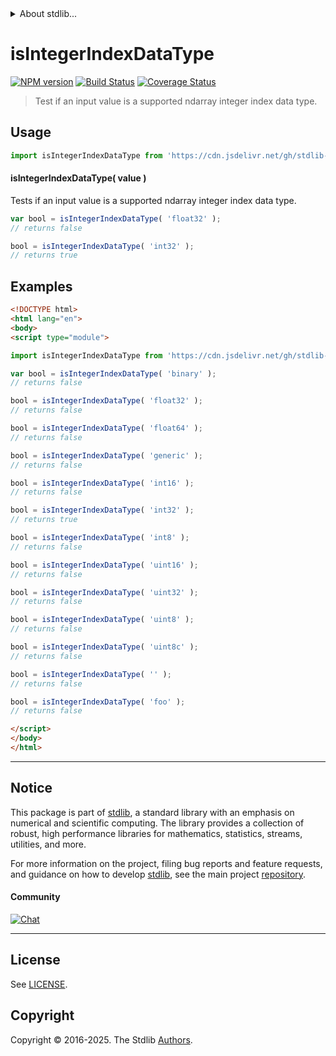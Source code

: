 <!--

@license Apache-2.0

Copyright (c) 2025 The Stdlib Authors.

Licensed under the Apache License, Version 2.0 (the "License");
you may not use this file except in compliance with the License.
You may obtain a copy of the License at

   http://www.apache.org/licenses/LICENSE-2.0

Unless required by applicable law or agreed to in writing, software
distributed under the License is distributed on an "AS IS" BASIS,
WITHOUT WARRANTIES OR CONDITIONS OF ANY KIND, either express or implied.
See the License for the specific language governing permissions and
limitations under the License.

-->


<details>
  <summary>
    About stdlib...
  </summary>
  <p>We believe in a future in which the web is a preferred environment for numerical computation. To help realize this future, we've built stdlib. stdlib is a standard library, with an emphasis on numerical and scientific computation, written in JavaScript (and C) for execution in browsers and in Node.js.</p>
  <p>The library is fully decomposable, being architected in such a way that you can swap out and mix and match APIs and functionality to cater to your exact preferences and use cases.</p>
  <p>When you use stdlib, you can be absolutely certain that you are using the most thorough, rigorous, well-written, studied, documented, tested, measured, and high-quality code out there.</p>
  <p>To join us in bringing numerical computing to the web, get started by checking us out on <a href="https://github.com/stdlib-js/stdlib">GitHub</a>, and please consider <a href="https://opencollective.com/stdlib">financially supporting stdlib</a>. We greatly appreciate your continued support!</p>
</details>

# isIntegerIndexDataType

[![NPM version][npm-image]][npm-url] [![Build Status][test-image]][test-url] [![Coverage Status][coverage-image]][coverage-url] <!-- [![dependencies][dependencies-image]][dependencies-url] -->

> Test if an input value is a supported ndarray integer index data type.

<!-- Section to include introductory text. Make sure to keep an empty line after the intro `section` element and another before the `/section` close. -->

<section class="intro">

</section>

<!-- /.intro -->

<!-- Package usage documentation. -->



<section class="usage">

## Usage

```javascript
import isIntegerIndexDataType from 'https://cdn.jsdelivr.net/gh/stdlib-js/ndarray-base-assert-is-integer-index-data-type@esm/index.mjs';
```

#### isIntegerIndexDataType( value )

Tests if an input value is a supported ndarray integer index data type.

```javascript
var bool = isIntegerIndexDataType( 'float32' );
// returns false

bool = isIntegerIndexDataType( 'int32' );
// returns true
```

</section>

<!-- /.usage -->

<!-- Package usage notes. Make sure to keep an empty line after the `section` element and another before the `/section` close. -->

<section class="notes">

</section>

<!-- /.notes -->

<!-- Package usage examples. -->

<section class="examples">

## Examples

<!-- eslint no-undef: "error" -->

```html
<!DOCTYPE html>
<html lang="en">
<body>
<script type="module">

import isIntegerIndexDataType from 'https://cdn.jsdelivr.net/gh/stdlib-js/ndarray-base-assert-is-integer-index-data-type@esm/index.mjs';

var bool = isIntegerIndexDataType( 'binary' );
// returns false

bool = isIntegerIndexDataType( 'float32' );
// returns false

bool = isIntegerIndexDataType( 'float64' );
// returns false

bool = isIntegerIndexDataType( 'generic' );
// returns false

bool = isIntegerIndexDataType( 'int16' );
// returns false

bool = isIntegerIndexDataType( 'int32' );
// returns true

bool = isIntegerIndexDataType( 'int8' );
// returns false

bool = isIntegerIndexDataType( 'uint16' );
// returns false

bool = isIntegerIndexDataType( 'uint32' );
// returns false

bool = isIntegerIndexDataType( 'uint8' );
// returns false

bool = isIntegerIndexDataType( 'uint8c' );
// returns false

bool = isIntegerIndexDataType( '' );
// returns false

bool = isIntegerIndexDataType( 'foo' );
// returns false

</script>
</body>
</html>
```

</section>

<!-- /.examples -->

<!-- Section to include cited references. If references are included, add a horizontal rule *before* the section. Make sure to keep an empty line after the `section` element and another before the `/section` close. -->

<section class="references">

</section>

<!-- /.references -->

<!-- Section for related `stdlib` packages. Do not manually edit this section, as it is automatically populated. -->

<section class="related">

</section>

<!-- /.related -->

<!-- Section for all links. Make sure to keep an empty line after the `section` element and another before the `/section` close. -->


<section class="main-repo" >

* * *

## Notice

This package is part of [stdlib][stdlib], a standard library with an emphasis on numerical and scientific computing. The library provides a collection of robust, high performance libraries for mathematics, statistics, streams, utilities, and more.

For more information on the project, filing bug reports and feature requests, and guidance on how to develop [stdlib][stdlib], see the main project [repository][stdlib].

#### Community

[![Chat][chat-image]][chat-url]

---

## License

See [LICENSE][stdlib-license].


## Copyright

Copyright &copy; 2016-2025. The Stdlib [Authors][stdlib-authors].

</section>

<!-- /.stdlib -->

<!-- Section for all links. Make sure to keep an empty line after the `section` element and another before the `/section` close. -->

<section class="links">

[npm-image]: http://img.shields.io/npm/v/@stdlib/ndarray-base-assert-is-integer-index-data-type.svg
[npm-url]: https://npmjs.org/package/@stdlib/ndarray-base-assert-is-integer-index-data-type

[test-image]: https://github.com/stdlib-js/ndarray-base-assert-is-integer-index-data-type/actions/workflows/test.yml/badge.svg?branch=main
[test-url]: https://github.com/stdlib-js/ndarray-base-assert-is-integer-index-data-type/actions/workflows/test.yml?query=branch:main

[coverage-image]: https://img.shields.io/codecov/c/github/stdlib-js/ndarray-base-assert-is-integer-index-data-type/main.svg
[coverage-url]: https://codecov.io/github/stdlib-js/ndarray-base-assert-is-integer-index-data-type?branch=main

<!--

[dependencies-image]: https://img.shields.io/david/stdlib-js/ndarray-base-assert-is-integer-index-data-type.svg
[dependencies-url]: https://david-dm.org/stdlib-js/ndarray-base-assert-is-integer-index-data-type/main

-->

[chat-image]: https://img.shields.io/gitter/room/stdlib-js/stdlib.svg
[chat-url]: https://app.gitter.im/#/room/#stdlib-js_stdlib:gitter.im

[stdlib]: https://github.com/stdlib-js/stdlib

[stdlib-authors]: https://github.com/stdlib-js/stdlib/graphs/contributors

[umd]: https://github.com/umdjs/umd
[es-module]: https://developer.mozilla.org/en-US/docs/Web/JavaScript/Guide/Modules

[deno-url]: https://github.com/stdlib-js/ndarray-base-assert-is-integer-index-data-type/tree/deno
[deno-readme]: https://github.com/stdlib-js/ndarray-base-assert-is-integer-index-data-type/blob/deno/README.md
[umd-url]: https://github.com/stdlib-js/ndarray-base-assert-is-integer-index-data-type/tree/umd
[umd-readme]: https://github.com/stdlib-js/ndarray-base-assert-is-integer-index-data-type/blob/umd/README.md
[esm-url]: https://github.com/stdlib-js/ndarray-base-assert-is-integer-index-data-type/tree/esm
[esm-readme]: https://github.com/stdlib-js/ndarray-base-assert-is-integer-index-data-type/blob/esm/README.md
[branches-url]: https://github.com/stdlib-js/ndarray-base-assert-is-integer-index-data-type/blob/main/branches.md

[stdlib-license]: https://raw.githubusercontent.com/stdlib-js/ndarray-base-assert-is-integer-index-data-type/main/LICENSE

</section>

<!-- /.links -->
